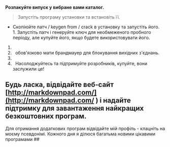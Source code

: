 **Розпакуйте випуск у вибране вами каталог.**
 
  
> Запустіть програму установки та встановіть її.
 
  
- Скопіюйте патч / keygen from / crack в установку та запустіть його.
 
  1. Запустіть патч і генеруйте ключ для необмеженого пробного періоду, але купуйте його, якщо будете використовувати його.
1.  
1.   обов'язково мати брандмауер для блокування вихідних з'єднань.
1. 
1.   Насолоджуйтесь та підтримуйте розробників, купуйте, вони заслужили це!
 
 
 

## Будь ласка, відвідайте веб-сайт [http://markdownpad.com/](http://markdownpad.com/ ) і надайте підтримку для завантаження найкращих безкоштовних програм.

Для отримання додаткових програм відвідайте мій профіль - клацніть на моєму псевдонімі. Кожного дня я ділюся багатьма новими цікавими програмами ##